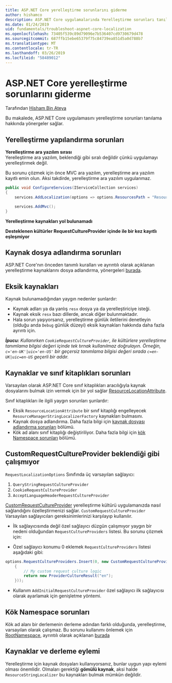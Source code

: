 ```yaml
---
title: ASP.NET Core yerelleştirme sorunlarını giderme
author: hishamco
description: ASP.NET Core uygulamalarında Yerelleştirme sorunları tanılamayı öğrenin.
ms.date: 01/24/2019
uid: fundamentals/troubleshoot-aspnet-core-localization
ms.openlocfilehash: 73405f539c89d79096e7b536407cd9730679d478
ms.sourcegitcommit: 687ffb15ebe65379f75c84739ea851d5a0d788b7
ms.translationtype: MT
ms.contentlocale: tr-TR
ms.lasthandoff: 03/26/2019
ms.locfileid: "58489012"
---
```

# <a name="troubleshoot-aspnet-core-localization"></a>ASP.NET Core yerelleştirme sorunlarını giderme

Tarafından [Hisham Bin Ateya](https://github.com/hishamco)

Bu makalede, ASP.NET Core uygulamasını yerelleştirme sorunları tanılama hakkında yönergeler sağlar.

## <a name="localization-configuration-issues"></a>Yerelleştirme yapılandırma sorunları

**Yerelleştirme ara yazılım sırası**  
Yerelleştirme ara yazılım, beklendiği gibi sıralı değildir çünkü uygulamayı yerelleştirmek değil.

Bu sorunu çözmek için önce MVC ara yazılım, yerelleştirme ara yazılım kayıtlı emin olun. Aksi takdirde, yerelleştirme ara yazılım uygulanmaz.

```csharp
public void ConfigureServices(IServiceCollection services)
{
    services.AddLocalization(options => options.ResourcesPath = "Resources");

    services.AddMvc();
}
```

**Yerelleştirme kaynakları yol bulunamadı**

**Desteklenen kültürler RequestCultureProvider içinde ile bir kez kayıtlı eşleşmiyor**  

## <a name="resource-file-naming-issues"></a>Kaynak dosya adlandırma sorunları

ASP.NET Core'nın önceden tanımlı kuralları ve ayrıntılı olarak açıklanan yerelleştirme kaynaklarını dosya adlandırma, yönergeleri [burada](xref:fundamentals/localization?view=aspnetcore-2.2#resource-file-naming).

## <a name="missing-resources"></a>Eksik kaynakları

Kaynak bulunamadığından yaygın nedenler şunlardır:

- Kaynak adları ya da yanlış `resx` dosya ya da yerelleştiriciye isteği.
- Kaynak eksik `resx` bazı dillerde, ancak diğer bulunmaktadır.
- Hala sorun yaşıyorsanız, yerelleştirme günlük iletilerini denetleyin (olduğu anda `Debug` günlük düzeyi) eksik kaynakları hakkında daha fazla ayrıntı için.

_**İpucu:** Kullanırken `CookieRequestCultureProvider`, ile kültürlere yerelleştirme tanımlama bilgisi değeri içinde tek tırnak kullanılmaz doğrulayın. Örneğin, `c='en-UK'|uic='en-US'` bir geçersiz tanımlama bilgisi değeri sırada `c=en-UK|uic=en-US` geçerli bir addır._

## <a name="resources--class-libraries-issues"></a>Kaynaklar ve sınıf kitaplıkları sorunları

Varsayılan olarak ASP.NET Core sınıf kitaplıkları aracılığıyla kaynak dosyalarını bulmak izin vermek için bir yol sağlar [ResourceLocationAttribute](/dotnet/api/microsoft.extensions.localization.resourcelocationattribute?view=aspnetcore-2.1).

Sınıf kitaplıkları ile ilgili yaygın sorunları şunlardır:
- Eksik `ResourceLocationAttribute` bir sınıf kitaplığı engelleyecek `ResourceManagerStringLocalizerFactory` kaynakları bulmasını.
- Kaynak dosya adlandırma. Daha fazla bilgi için [kaynak dosyası adlandırma sorunları](#resource-file-naming-issues) bölümü.
- Kök ad alanı sınıf kitaplığı değiştiriliyor. Daha fazla bilgi için [kök Namespace sorunları](#root-namespace-issues) bölümü.

## <a name="customrequestcultureprovider-doesnt-work-as-expected"></a>CustomRequestCultureProvider beklendiği gibi çalışmıyor

`RequestLocalizationOptions` Sınıfında üç varsayılan sağlayıcı:

1. `QueryStringRequestCultureProvider`
2. `CookieRequestCultureProvider`
3. `AcceptLanguageHeaderRequestCultureProvider`

[CustomRequestCultureProvider](/dotnet/api/microsoft.aspnetcore.localization.customrequestcultureprovider?view=aspnetcore-2.1) yerelleştirme kültürü uygulamanızda nasıl sağlandığını özelleştirmenizi sağlar. `CustomRequestCultureProvider` Varsayılan sağlayıcıları gereksinimlerinizi karşılayıp kullanılır.

- İlk sağlayıcısında değil özel sağlayıcı düzgün çalışmıyor yaygın bir nedeni olduğundan `RequestCultureProviders` listesi. Bu sorunu çözmek için:

- Özel sağlayıcı konumu 0 eklemek `RequestCultureProviders` listesi aşağıdaki gibi:

```csharp
options.RequestCultureProviders.Insert(0, new CustomRequestCultureProvider(async context =>
    {
        // My custom request culture logic
        return new ProviderCultureResult("en");
    }));
```

- Kullanım `AddInitialRequestCultureProvider` özel sağlayıcı ilk sağlayıcısı olarak ayarlamak için genişletme yöntemi.

## <a name="root-namespace-issues"></a>Kök Namespace sorunları

Kök ad alanı bir derlemenin derleme adından farklı olduğunda, yerelleştirme, varsayılan olarak çalışmaz. Bu sorunu kullanımı önlemek için [RootNamespace](/dotnet/api/microsoft.extensions.localization.rootnamespaceattribute?view=aspnetcore-2.1), ayrıntılı olarak açıklanan [burada](xref:fundamentals/localization?view=aspnetcore-2.2#resource-file-naming)

## <a name="resources--build-action"></a>Kaynaklar ve derleme eylemi

Yerelleştirme için kaynak dosyaları kullanıyorsanız, bunlar uygun yapı eylemi olması önemlidir. Olmaları gerektiği **gömülü kaynak**, aksi halde `ResourceStringLocalizer` bu kaynakları bulmak mümkün değildir.
